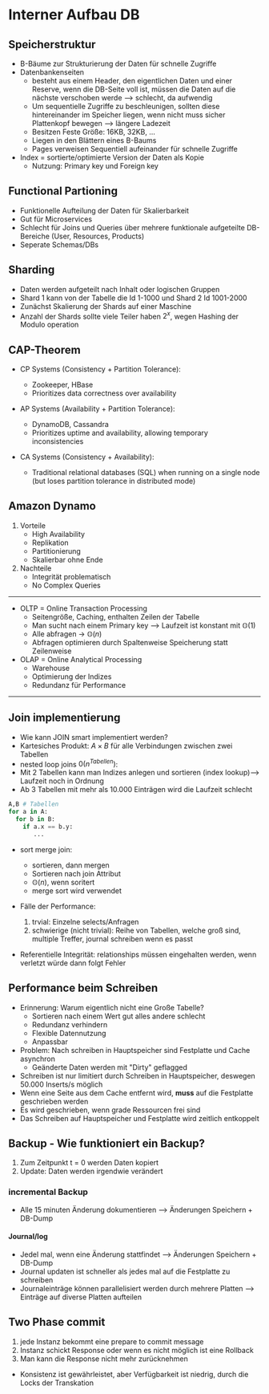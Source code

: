 # Interner Aufbau DB
## Speicherstruktur
- B-Bäume zur Strukturierung der Daten für schnelle Zugriffe
- Datenbankenseiten
	- besteht aus einem Header, den eigentlichen Daten und einer Reserve, wenn die DB-Seite voll ist, müssen die Daten auf die nächste verschoben werde --> schlecht, da aufwendig
    - Um sequentielle Zugriffe zu beschleunigen, sollten diese hintereinander im Speicher liegen, wenn nicht muss sicher Plattenkopf bewegen --> längere Ladezeit
    - Besitzen Feste Größe: 16KB, 32KB, ...
    - Liegen in den Blättern eines B-Baums
    - Pages verweisen Sequentiell aufeinander für schnelle Zugriffe
- Index = sortierte/optimierte Version der Daten als Kopie 
    - Nutzung: Primary key und Foreign key

## Functional Partioning
- Funktionelle Aufteilung der Daten für Skalierbarkeit
- Gut für Microservices
- Schlecht für Joins und Queries über mehrere funktionale aufgeteilte DB-Bereiche (User, Resources, Products)
- Seperate Schemas/DBs

## Sharding
- Daten werden aufgeteilt nach Inhalt oder logischen Gruppen
- Shard 1 kann von der Tabelle die Id 1-1000 und Shard 2 Id 1001-2000
- Zunächst Skalierung der Shards auf einer Maschine
- Anzahl der Shards sollte viele Teiler haben $2^x$, wegen Hashing der Modulo operation

## CAP-Theorem
- CP Systems (Consistency + Partition Tolerance):
    - Zookeeper, HBase
    - Prioritizes data correctness over availability

- AP Systems (Availability + Partition Tolerance):
    - DynamoDB, Cassandra
    - Prioritizes uptime and availability, allowing temporary inconsistencies

- CA Systems (Consistency + Availability):
    - Traditional relational databases (SQL) when running on a single node (but loses partition tolerance in distributed mode)

## Amazon Dynamo
1. Vorteile
    - High Availability
    - Replikation
    - Partitionierung
    - Skalierbar ohne Ende
2. Nachteile
    - Integrität problematisch
    - No Complex Queries

---


- OLTP = Online Transaction Processing
	- Seitengröße, Caching, enthalten Zeilen der Tabelle
	- Man sucht nach einem Primary key --> Laufzeit ist konstant mit $\mathbb{O}(1)$
    - Alle abfragen -> $\mathbb{O}(n)$
    - Abfragen optimieren durch Spaltenweise Speicherung statt Zeilenweise
- OLAP = Online Analytical Processing
	- Warehouse
	- Optimierung der Indizes
	- Redundanz für Performance
---
## Join implementierung
- Wie kann JOIN smart implementiert werden?
- Kartesiches Produkt: $A \times B$ für alle Verbindungen zwischen zwei Tabellen
- nested loop joins $0(n^{Tabellen})$:
- Mit 2 Tabellen kann man Indizes anlegen und sortieren (index lookup)--> Laufzeit noch in Ordnung
- Ab 3 Tabellen mit mehr als 10.000 Einträgen wird die Laufzeit schlecht
```python
A,B # Tabellen
for a in A:
  for b in B:
    if a.x == b.y:
       ...
```
- sort merge join: 
    - sortieren, dann mergen
    - Sortieren nach join Attribut
    - $\mathbb{O} (n)$, wenn soritert
    - merge sort wird verwendet
- Fälle der Performance:
	1. trvial: Einzelne selects/Anfragen
	2. schwierige (nicht trivial): Reihe von Tabellen, welche groß sind, multiple Treffer, journal schreiben wenn es passt

- Referentielle Integrität: relationships müssen eingehalten werden, wenn verletzt würde dann folgt Fehler
## Performance beim Schreiben
- Erinnerung: Warum eigentlich nicht eine Große Tabelle?
    - Sortieren nach einem Wert gut alles andere schlecht
    - Redundanz verhindern
    - Flexible Datennutzung
    - Anpassbar
- Problem: Nach schreiben in Hauptspeicher sind Festplatte und Cache asynchron
    - Geänderte Daten werden mit "Dirty" geflagged
- Schreiben ist nur limitiert durch Schreiben in Hauptspeicher, deswegen 50.000 Inserts/s möglich
- Wenn eine Seite aus dem Cache entfernt wird, **muss** auf die Festplatte geschrieben werden
- Es wird geschrieben, wenn grade Ressourcen frei sind
- Das Schreiben auf Hauptspeicher und Festplatte wird zeitlich entkoppelt

## Backup - Wie funktioniert ein Backup?
1. Zum Zeitpunkt t = 0 werden Daten kopiert
2. Update: Daten werden irgendwie verändert

### incremental Backup
- Alle 15 minuten Änderung dokumentieren --> Änderungen Speichern + DB-Dump

#### Journal/log  
- Jedel mal, wenn eine Änderung stattfindet --> Änderungen Speichern + DB-Dump
- Journal updaten ist schneller als jedes mal auf die Festplatte zu schreiben
- Journaleinträge können parallelisiert werden durch mehrere Platten --> Einträge auf diverse Platten aufteilen
## Two Phase commit
1. jede Instanz bekommt eine prepare to commit message
2. Instanz schickt Response oder wenn es nicht möglich ist eine Rollback
3. Man kann die Response nicht mehr zurücknehmen
- Konsistenz ist gewährleistet, aber Verfügbarkeit ist niedrig, durch die Locks der Transkation


